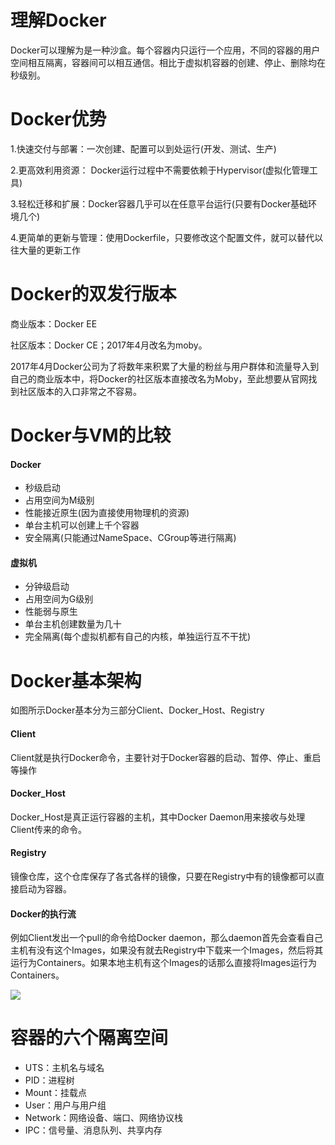 # 理解Docker
Docker可以理解为是一种沙盒。每个容器内只运行一个应用，不同的容器的用户空间相互隔离，容器间可以相互通信。相比于虚拟机容器的创建、停止、删除均在秒级别。

# Docker优势
1.快速交付与部署：一次创建、配置可以到处运行(开发、测试、生产)

2.更高效利用资源：	Docker运行过程中不需要依赖于Hypervisor(虚拟化管理工具)

3.轻松迁移和扩展：Docker容器几乎可以在任意平台运行(只要有Docker基础环境几个)

4.更简单的更新与管理：使用Dockerfile，只要修改这个配置文件，就可以替代以往大量的更新工作

# Docker的双发行版本
商业版本：Docker EE

社区版本：Docker CE；2017年4月改名为moby。

2017年4月Docker公司为了将数年来积累了大量的粉丝与用户群体和流量导入到自己的商业版本中，将Docker的社区版本直接改名为Moby，至此想要从官网找到社区版本的入口非常之不容易。


# Docker与VM的比较
#### Docker
 - 秒级启动
 - 占用空间为M级别
 - 性能接近原生(因为直接使用物理机的资源)
 - 单台主机可以创建上千个容器
 - 安全隔离(只能通过NameSpace、CGroup等进行隔离)
#### 虚拟机
 - 分钟级启动
 - 占用空间为G级别
 - 性能弱与原生
 - 单台主机创建数量为几十
 - 完全隔离(每个虚拟机都有自己的内核，单独运行互不干扰)

# Docker基本架构
如图所示Docker基本分为三部分Client、Docker_Host、Registry

#### Client
Client就是执行Docker命令，主要针对于Docker容器的启动、暂停、停止、重启等操作
#### Docker_Host
Docker_Host是真正运行容器的主机，其中Docker Daemon用来接收与处理Client传来的命令。
#### Registry
镜像仓库，这个仓库保存了各式各样的镜像，只要在Registry中有的镜像都可以直接启动为容器。
#### Docker的执行流
例如Client发出一个pull的命令给Docker daemon，那么daemon首先会查看自己主机有没有这个Images，如果没有就去Registry中下载来一个Images，然后将其运行为Containers。如果本地主机有这个Images的话那么直接将Images运行为Containers。

![](http://shuaiguoxia-img.oss-cn-beijing.aliyuncs.com/18-6-4/64030910.jpg)
# 容器的六个隔离空间
 - UTS：主机名与域名
 - PID：进程树
 - Mount：挂载点
 - User：用户与用户组
 - Network：网络设备、端口、网络协议栈
 - IPC：信号量、消息队列、共享内存